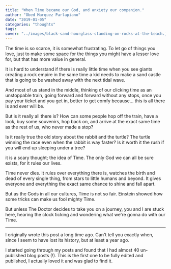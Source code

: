 ```yaml
---
title: "When Time became our God, and anxiety our companion."
author: "Obed Marquez Parlapiano"
date: "2019-01-05"
categories: "thoughts"
tags:
cover: "../images/black-sand-hourglass-standing-on-rocks-at-the-beach.jpg"
---
```


The time is so scarce, it is somewhat frustrating. To let go of things you love, just to make some space for the things you might have a lesser love for, but that has more value in general.

It is hard to understand if there is really little time when you see giants creating a rock empire in the same time a kid needs to make a sand castle that is going to be washed away with the next tidal wave.

And most of us stand in the middle, thinking of our clicking time as an unstoppable train, going forward and forward without any stops, once you pay your ticket and you get in, better to get comfy because... this is all there is and ever will be.

But is it really all there is? How can some people hop off the train, have a look, buy some souvenirs, hop back on, and arrive at the exact same time as the rest of us, who never made a stop?

Is it really true the old story about the rabbit and the turtle? The turtle winning the race even when the rabbit is way faster? Is it worth it the rush if you will end up sleeping under a tree?

it is a scary thought; the idea of Time. The only God we can all be sure exists, for it rules our lives.

Time never dies. It rules over everything there is, watches the birth and dead of every single thing, from stars to little humans and beyond. It gives everyone and everything the exact same chance to shine and fall apart.

But as the Gods in all our cultures, Time is not so fair. Einstein showed how some tricks can make us fool mighty Time.

But unless The Doctor decides to take you on a journey, you and I are stuck here, hearing the clock ticking and wondering what we're gonna do with our Time.

* * *

I originally wrote this post a long time ago. Can't tell you exactly when, since I seem to have lost its history, but at least a year ago.

I started going through my posts and found that I had almost 40 un-published blog posts (!). This is the first one to be fully edited and published, I actually loved it and was glad to find it.
